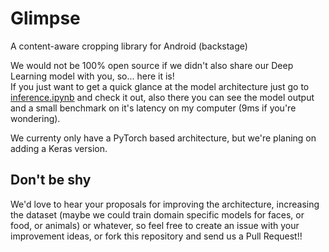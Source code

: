 # Glimpse

A content-aware cropping library for Android (backstage)

We would not be 100% open source if we didn't also share our Deep Learning model with you, so... here it is!  
If you just want to get a quick glance at the model architecture just go to [inference.ipynb](pytorch/inference.ipynb) 
and check it out, also there you can see the model output and a small benchmark on it's latency on my computer 
(9ms if you're wondering).

We currenty only have a PyTorch based architecture, but we're planing on adding a Keras version.

## Don't be shy

We'd love to hear your proposals for improving the architecture, increasing the dataset 
(maybe we could train domain specific models for faces, or food, or animals) or whatever, 
so feel free to create an issue with your improvement ideas, or fork this repository and send us a Pull Request!! 
